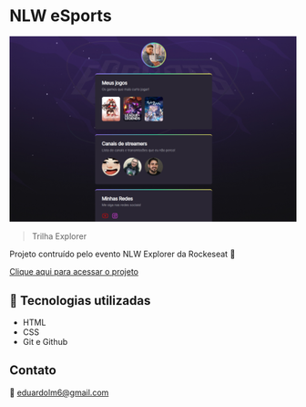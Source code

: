 # NLW eSports

![preview](./github.git/Captura.PNG)

> Trilha Explorer

Projeto contruído pelo evento NLW Explorer da Rockeseat 🚀

[Clique aqui para acessar o projeto](https://eduardolm6.github.io/nlw/)

## 🔧 Tecnologias utilizadas 

- HTML
- CSS
- Git e Github

## Contato 
📧 eduardolm6@gmail.com